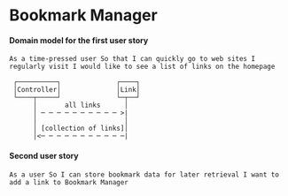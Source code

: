 # Bookmark Manager

#### Domain model for the first user story

`As a time-pressed user
So that I can quickly go to web sites I regularly visit
I would like to see a list of links on the homepage`

     ┌──────────┐              ┌────┐
     │Controller│              │Link│
     └────┬─────┘              └─┬──┘
          │       all links      │   
          │ ─ ─ ─ ─ ─ ─ ─ ─ ─ ─ >|   
          │                      │   
          │ [collection of links]│   
          │<─ ─ ─ ─ ─ ─ ─ ─ ─ ─ ─|   


#### Second user story

`As a user
 So I can store bookmark data for later retrieval
 I want to add a link to Bookmark Manager`
 
 
